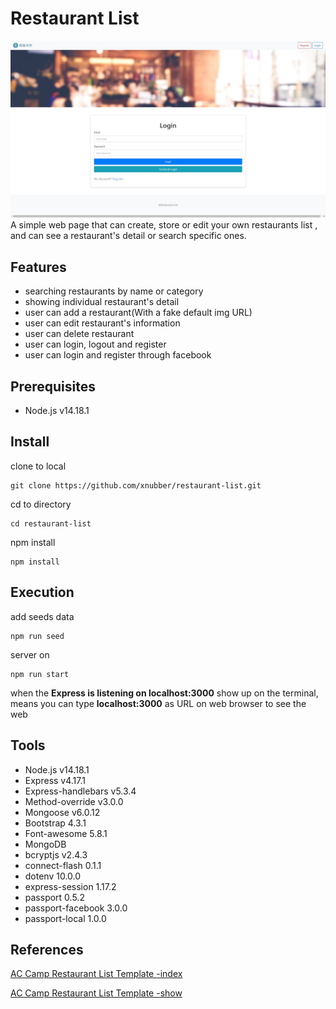 # Restaurant List
![image](https://github.com/xnubber/restaurant-list/blob/main/public/img/restaurant-final.jpg)
A simple web page that can create, store or edit your own restaurants list , and can see a restaurant's detail or search specific ones.

## Features
- searching restaurants by name or category
- showing individual restaurant's detail
- user can add a restaurant(With a fake default img URL)
- user can edit restaurant's information
- user can delete restaurant
- user can login, logout and register
- user can login and register through facebook

## Prerequisites
- Node.js v14.18.1

## Install
clone to local

```
git clone https://github.com/xnubber/restaurant-list.git
```

cd to directory

```
cd restaurant-list
```

npm install

```
npm install
```

## Execution
add seeds data

```
npm run seed
```

server on

```
npm run start
```

when the **Express is listening on localhost:3000** show up on the terminal, means you can type **localhost:3000** as URL on web browser to see the web 

## Tools
- Node.js v14.18.1
- Express v4.17.1
- Express-handlebars v5.3.4
- Method-override v3.0.0
- Mongoose v6.0.12
- Bootstrap 4.3.1
- Font-awesome 5.8.1
- MongoDB
- bcryptjs v2.4.3
- connect-flash 0.1.1
- dotenv 10.0.0
- express-session 1.17.2
- passport 0.5.2
- passport-facebook 3.0.0
- passport-local 1.0.0

## References
[AC Camp Restaurant List Template -index](https://codepen.io/alpha-camp/pen/yrLbrZ)

[AC Camp Restaurant List Template -show](https://codepen.io/alpha-camp/pen/JVjNgG)

